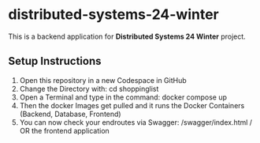 # distributed-systems-24-winter

This is a backend application for **Distributed Systems 24 Winter** project.

## Setup Instructions
1. Open this repository in a new Codespace in GitHub
2. Change the Directory with: cd shoppinglist
3. Open a Terminal and type in the command: docker compose up
4. Then the docker Images get pulled and it runs the Docker Containers (Backend, Database, Frontend)
5. You can now check your endroutes via Swagger: <CodespaceURL>/swagger/index.html / OR the frontend application

